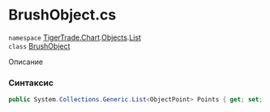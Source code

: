 
# BrushObject.cs
`namespace` [TigerTrade.Chart](../../../../../TigerTrade.Chart.md).[Objects](../../../../../TigerTrade.Chart/Objects.md).[List](../../../../../TigerTrade.Chart/Objects/List.md)  
    `class` [BrushObject](../../BrushObject.cs.md)

Описание

### Синтаксис
```csharp
public System.Collections.Generic.List<ObjectPoint> Points { get; set; }
```
